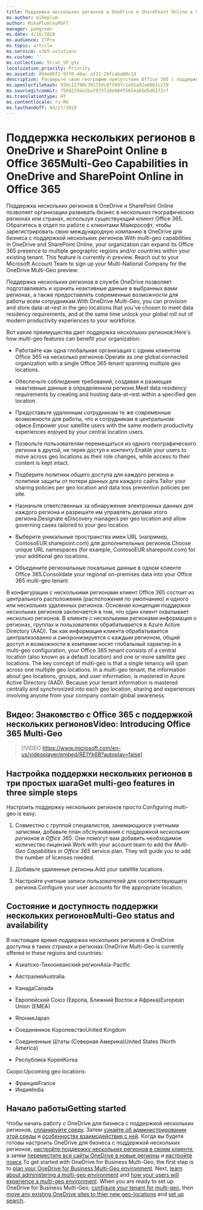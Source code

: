 ```yaml
---
title: Поддержка нескольких регионов в OneDrive и SharePoint Online в Office 365
ms.author: mikeplum
author: MikePlumleyMSFT
manager: pamgreen
ms.date: 4/16/2018
ms.audience: ITPro
ms.topic: article
ms.service: o365-solutions
ms.custom: ''
ms.collection: Strat_SP_gtc
localization_priority: Priority
ms.assetid: 094e86f2-9ff0-40ac-af31-28fcaba00c1d
description: Расширьте свою географию присутствия Office 365 с поддержкой нескольких регионов в OneDrive и SharePoint Online.
ms.openlocfilehash: 939c12790c30172dc87f89fc1a91a92a40b1c219
ms.sourcegitcommit: 75842294e1ba7973728e984f5654a85d5d6172cf
ms.translationtype: HT
ms.contentlocale: ru-RU
ms.lasthandoff: 04/27/2018
---
```

# <a name="multi-geo-capabilities-in-onedrive-and-sharepoint-online-in-office-365"></a><span data-ttu-id="03b5f-103">Поддержка нескольких регионов в OneDrive и SharePoint Online в Office 365</span><span class="sxs-lookup"><span data-stu-id="03b5f-103">Multi-Geo Capabilities in OneDrive and SharePoint Online in Office 365</span></span>

<span data-ttu-id="03b5f-p101">Поддержка нескольких регионов в OneDrive и SharePoint Online позволяет организации развивать бизнес в нескольких географических регионах или странах, используя существующий клиент Office 365. Обратитесь в отдел по работе с клиентами Майкрософт, чтобы зарегистрировать свою международную компанию в OneDrive для бизнеса с поддержкой нескольких регионов.</span><span class="sxs-lookup"><span data-stu-id="03b5f-p101">With multi-geo capabilities in OneDrive and SharePoint Online, your organization can expand its Office 365 presence to multiple geographic regions and/or countries within your existing tenant. This feature is currently in preview. Reach out to your Microsoft Account Team to sign up your Multi-National Company for the OneDrive Multi-Geo preview.</span></span>
  
<span data-ttu-id="03b5f-106">Поддержка нескольких регионов в службе OneDrive позволяет подготавливать и хранить неактивные данные в выбранных вами регионах, а также предоставлять современные возможности для работы всем сотрудникам.</span><span class="sxs-lookup"><span data-stu-id="03b5f-106">With OneDrive Multi-Geo, you can provision and store data-at-rest in the geo locations that you've chosen to meet data residency requirements, and at the same time unlock your global roll out of modern productivity experiences to your workforce.</span></span>
  
<span data-ttu-id="03b5f-107">Вот какие преимущества дает поддержка нескольких регионов:</span><span class="sxs-lookup"><span data-stu-id="03b5f-107">Here's how multi-geo features can benefit your organization:</span></span>
  
- <span data-ttu-id="03b5f-108">Работайте как одна глобальная организация с одним клиентом Office 365 на несколько регионов.</span><span class="sxs-lookup"><span data-stu-id="03b5f-108">Operate as one global connected organization with a single Office 365 tenant spanning multiple geo locations.</span></span>
    
- <span data-ttu-id="03b5f-109">Обеспечьте соблюдение требований, создавая и размещая неактивные данные в определенном регионе.</span><span class="sxs-lookup"><span data-stu-id="03b5f-109">Meet data residency requirements by creating and hosting data-at-rest within a specified geo location.</span></span>
    
- <span data-ttu-id="03b5f-110">Предоставьте удаленным сотрудникам те же современные возможности для работы, что и сотрудникам в центральном офисе.</span><span class="sxs-lookup"><span data-stu-id="03b5f-110">Empower your satellite users with the same modern productivity experiences enjoyed by your central location users.</span></span>
    
- <span data-ttu-id="03b5f-111">Позвольте пользователям перемещаться из одного географического региона в другой, не теряя доступ к контенту.</span><span class="sxs-lookup"><span data-stu-id="03b5f-111">Enable your users to move across geo locations as their role changes, while access to their content is kept intact.</span></span>
    
- <span data-ttu-id="03b5f-112">Подберите политики общего доступа для каждого региона и политики защиты от потери данных для каждого сайта.</span><span class="sxs-lookup"><span data-stu-id="03b5f-112">Tailor your sharing policies per geo location and data loss prevention policies per site.</span></span>
    
- <span data-ttu-id="03b5f-113">Назначьте ответственных за обнаружение электронных данных для каждого региона и разрешите им управлять делами этого региона.</span><span class="sxs-lookup"><span data-stu-id="03b5f-113">Designate eDiscovery managers per geo location and allow governing cases tailored to your geo location.</span></span>
    
- <span data-ttu-id="03b5f-114">Выберите уникальные пространства имен URL (например, ContosoEUR.sharepoint.com) для дополнительных регионов.</span><span class="sxs-lookup"><span data-stu-id="03b5f-114">Choose unique URL namespaces (for example, ContosoEUR.sharepoint.com) for your additional geo locations.</span></span>
    
- <span data-ttu-id="03b5f-115">Объедините региональные локальные данные в одном клиенте Office 365.</span><span class="sxs-lookup"><span data-stu-id="03b5f-115">Consolidate your regional on-premises data into your Office 365 multi-geo tenant.</span></span>
    
<span data-ttu-id="03b5f-p102">В конфигурации с несколькими регионами клиент Office 365 состоит из центрального расположения (расположения по умолчанию) и одного или нескольких удаленных регионов. Основная концепция поддержки нескольких регионов заключается в том, что один клиент охватывает несколько регионов. В клиенте с несколькими регионами информация о регионах, группах и пользователях обрабатывается в Azure Active Directory (AAD). Так как информация клиента обрабатывается централизованно и синхронизируется с каждым регионом, общий доступ и возможности в компании носят глобальный характер.</span><span class="sxs-lookup"><span data-stu-id="03b5f-p102">In a multi-geo configuration, your Office 365 tenant consists of a central location (also known as a default location) and one or more satellite geo locations. The key concept of multi-geo is that a single tenancy will span across one multiple geo locations. In a multi-geo tenant, the information about geo locations, groups, and user information, is mastered in Azure Active Directory (AAD). Because your tenant information is mastered centrally and synchronized into each geo location, sharing and experiences involving anyone from your company contain global awareness.</span></span>

## <a name="video-introducing-office-365-multi-geo"></a><span data-ttu-id="03b5f-120">Видео: Знакомство с Office 365 с поддержкой нескольких регионов</span><span class="sxs-lookup"><span data-stu-id="03b5f-120">Video: Introducing Office 365 Multi-Geo</span></span>

> [!VIDEO https://www.microsoft.com/en-us/videoplayer/embed/RE1Yk6B?autoplay=false]
  
## <a name="get-multi-geo-features-in-three-simple-steps"></a><span data-ttu-id="03b5f-121">Настройка поддержки нескольких регионов в три простых шага</span><span class="sxs-lookup"><span data-stu-id="03b5f-121">Get multi-geo features in three simple steps</span></span>

<span data-ttu-id="03b5f-122">Настроить поддержку нескольких регионов просто:</span><span class="sxs-lookup"><span data-stu-id="03b5f-122">Configuring multi-geo is easy:</span></span>
  
1. <span data-ttu-id="03b5f-p103">Совместно с группой специалистов, занимающихся учетными записями, добавьте план обслуживания _с поддержкой нескольких регионов в Office 365_. Они помогут вам добавить необходимое количество лицензий.</span><span class="sxs-lookup"><span data-stu-id="03b5f-p103">Work with your account team to add the _Multi-Geo Capabilities in Office 365_ service plan. They will guide you to add the number of licenses needed.</span></span>
    
2. <span data-ttu-id="03b5f-125">Добавьте удаленные регионы.</span><span class="sxs-lookup"><span data-stu-id="03b5f-125">Add your satellite locations.</span></span>
    
3. <span data-ttu-id="03b5f-126">Настройте учетные записи пользователей для соответствующего региона.</span><span class="sxs-lookup"><span data-stu-id="03b5f-126">Configure your user accounts for the appropriate location.</span></span>
    
## <a name="multi-geo-status-and-availability"></a><span data-ttu-id="03b5f-127">Состояние и доступность поддержки нескольких регионов</span><span class="sxs-lookup"><span data-stu-id="03b5f-127">Multi-Geo status and availability</span></span>

<span data-ttu-id="03b5f-128">В настоящее время поддержка нескольких регионов в OneDrive доступна в таких странах и регионах:</span><span class="sxs-lookup"><span data-stu-id="03b5f-128">OneDrive Multi-Geo is currently offered in these regions and countries:</span></span>
  
- <span data-ttu-id="03b5f-129">Азиатско-Тихоокеанский регион</span><span class="sxs-lookup"><span data-stu-id="03b5f-129">Asia-Pacific</span></span>
    
- <span data-ttu-id="03b5f-130">Австралия</span><span class="sxs-lookup"><span data-stu-id="03b5f-130">Australia</span></span>
    
- <span data-ttu-id="03b5f-131">Канада</span><span class="sxs-lookup"><span data-stu-id="03b5f-131">Canada</span></span>
    
- <span data-ttu-id="03b5f-132">Европейский Союз (Европа, Ближний Восток и Африка)</span><span class="sxs-lookup"><span data-stu-id="03b5f-132">European Union (EMEA)</span></span>
    
- <span data-ttu-id="03b5f-133">Япония</span><span class="sxs-lookup"><span data-stu-id="03b5f-133">Japan</span></span>
    
- <span data-ttu-id="03b5f-134">Соединенное Королевство</span><span class="sxs-lookup"><span data-stu-id="03b5f-134">United Kingdom</span></span>
    
- <span data-ttu-id="03b5f-135">Соединенные Штаты (Северная Америка)</span><span class="sxs-lookup"><span data-stu-id="03b5f-135">United States (North America)</span></span>
    
- <span data-ttu-id="03b5f-136">Республика Корея</span><span class="sxs-lookup"><span data-stu-id="03b5f-136">Korea</span></span>
      
<span data-ttu-id="03b5f-137">Скоро:</span><span class="sxs-lookup"><span data-stu-id="03b5f-137">Upcoming geo locations:</span></span>
  
- <span data-ttu-id="03b5f-138">Франция</span><span class="sxs-lookup"><span data-stu-id="03b5f-138">France</span></span>
- <span data-ttu-id="03b5f-139">Индия</span><span class="sxs-lookup"><span data-stu-id="03b5f-139">India</span></span>
    
## <a name="getting-started"></a><span data-ttu-id="03b5f-140">Начало работы</span><span class="sxs-lookup"><span data-stu-id="03b5f-140">Getting started</span></span>

<span data-ttu-id="03b5f-p104">Чтобы начать работу с OneDrive для бизнеса с поддержкой нескольких регионов, [спланируйте среду](plan-for-multi-geo.md). Затем [узнайте об администрировании этой среды](administering-a-multi-geo-environment.md) и [особенностях взаимодействия с ней](multi-geo-user-experience.md). Когда вы будете готовы настроить OneDrive для бизнеса с поддержкой нескольких регионов, [настройте поддержку нескольких регионов в своем клиенте](multi-geo-tenant-configuration.md), а затем [переместите все сайты OneDrive в новые регионы](move-onedrive-between-geo-locations.md) и [настройте поиск](configure-search-for-multi-geo.md).</span><span class="sxs-lookup"><span data-stu-id="03b5f-p104">To get started with OneDrive for Business Multi-Geo, the first step is to [plan your OneDrive for Business Multi-Geo environment](plan-for-multi-geo.md). Next, [learn about administering a multi-geo environment](administering-a-multi-geo-environment.md) and [how your users will experience a multi-geo environment](multi-geo-user-experience.md). When you are ready to set up OneDrive for Business Multi-Geo, [configure your tenant for multi-geo](multi-geo-tenant-configuration.md), then [move any existing OneDrive sites to thier new geo-locations](move-onedrive-between-geo-locations.md) and [set up search](configure-search-for-multi-geo.md).</span></span>
